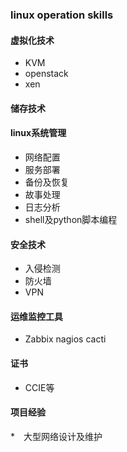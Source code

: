 ### linux operation skills
#### 虚拟化技术
* KVM
* openstack
* xen
#### 储存技术
#### linux系统管理
* 网络配置
* 服务部署
* 备份及恢复
* 故事处理
* 日志分析
* shell及python脚本编程
#### 安全技术
* 入侵检测
* 防火墙
* VPN
#### 运维监控工具
* Zabbix nagios cacti
#### 证书
* CCIE等
#### 项目经验
*　大型网络设计及维护
